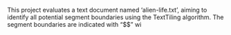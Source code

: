 This project evaluates a text document named ‘alien-life.txt’, aiming to identify all potential segment boundaries using the TextTiling algorithm. The segment boundaries are indicated with “$$” wi